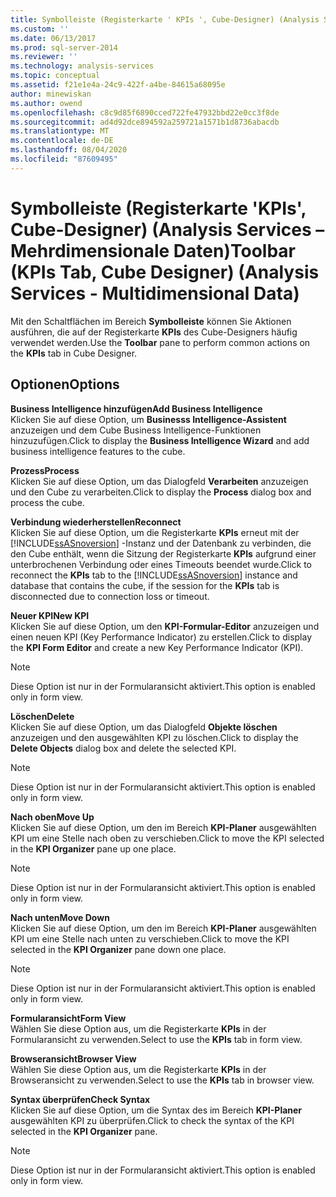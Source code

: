 ```yaml
---
title: Symbolleiste (Registerkarte ' KPIs ', Cube-Designer) (Analysis Services-Mehrdimensionale Daten) | Microsoft-Dokumentation
ms.custom: ''
ms.date: 06/13/2017
ms.prod: sql-server-2014
ms.reviewer: ''
ms.technology: analysis-services
ms.topic: conceptual
ms.assetid: f21e1e4a-24c9-422f-a4be-84615a68095e
author: minewiskan
ms.author: owend
ms.openlocfilehash: c8c9d85f6890cced722fe47932bbd22e0cc3f8de
ms.sourcegitcommit: ad4d92dce894592a259721a1571b1d8736abacdb
ms.translationtype: MT
ms.contentlocale: de-DE
ms.lasthandoff: 08/04/2020
ms.locfileid: "87609495"
---
```

# <a name="toolbar-kpis-tab-cube-designer-analysis-services---multidimensional-data"></a><span data-ttu-id="8807f-102">Symbolleiste (Registerkarte 'KPIs', Cube-Designer) (Analysis Services – Mehrdimensionale Daten)</span><span class="sxs-lookup"><span data-stu-id="8807f-102">Toolbar (KPIs Tab, Cube Designer) (Analysis Services - Multidimensional Data)</span></span>
  <span data-ttu-id="8807f-103">Mit den Schaltflächen im Bereich **Symbolleiste** können Sie Aktionen ausführen, die auf der Registerkarte **KPIs** des Cube-Designers häufig verwendet werden.</span><span class="sxs-lookup"><span data-stu-id="8807f-103">Use the **Toolbar** pane to perform common actions on the **KPIs** tab in Cube Designer.</span></span>  
  
## <a name="options"></a><span data-ttu-id="8807f-104">Optionen</span><span class="sxs-lookup"><span data-stu-id="8807f-104">Options</span></span>  
 <span data-ttu-id="8807f-105">**Business Intelligence hinzufügen**</span><span class="sxs-lookup"><span data-stu-id="8807f-105">**Add Business Intelligence**</span></span>  
 <span data-ttu-id="8807f-106">Klicken Sie auf diese Option, um **Businesss Intelligence-Assistent** anzuzeigen und dem Cube Business Intelligence-Funktionen hinzuzufügen.</span><span class="sxs-lookup"><span data-stu-id="8807f-106">Click to display the **Business Intelligence Wizard** and add business intelligence features to the cube.</span></span>  
  
 <span data-ttu-id="8807f-107">**Prozess**</span><span class="sxs-lookup"><span data-stu-id="8807f-107">**Process**</span></span>  
 <span data-ttu-id="8807f-108">Klicken Sie auf diese Option, um das Dialogfeld **Verarbeiten** anzuzeigen und den Cube zu verarbeiten.</span><span class="sxs-lookup"><span data-stu-id="8807f-108">Click to display the **Process** dialog box and process the cube.</span></span>  
  
 <span data-ttu-id="8807f-109">**Verbindung wiederherstellen**</span><span class="sxs-lookup"><span data-stu-id="8807f-109">**Reconnect**</span></span>  
 <span data-ttu-id="8807f-110">Klicken Sie auf diese Option, um die Registerkarte **KPIs** erneut mit der [!INCLUDE[ssASnoversion](../includes/ssasnoversion-md.md)] -Instanz und der Datenbank zu verbinden, die den Cube enthält, wenn die Sitzung der Registerkarte **KPIs** aufgrund einer unterbrochenen Verbindung oder eines Timeouts beendet wurde.</span><span class="sxs-lookup"><span data-stu-id="8807f-110">Click to reconnect the **KPIs** tab to the [!INCLUDE[ssASnoversion](../includes/ssasnoversion-md.md)] instance and database that contains the cube, if the session for the **KPIs** tab is disconnected due to connection loss or timeout.</span></span>  
  
 <span data-ttu-id="8807f-111">**Neuer KPI**</span><span class="sxs-lookup"><span data-stu-id="8807f-111">**New KPI**</span></span>  
 <span data-ttu-id="8807f-112">Klicken Sie auf diese Option, um den **KPI-Formular-Editor** anzuzeigen und einen neuen KPI (Key Performance Indicator) zu erstellen.</span><span class="sxs-lookup"><span data-stu-id="8807f-112">Click to display the **KPI Form Editor** and create a new Key Performance Indicator (KPI).</span></span>  
  
> [!NOTE]  
>  <span data-ttu-id="8807f-113">Diese Option ist nur in der Formularansicht aktiviert.</span><span class="sxs-lookup"><span data-stu-id="8807f-113">This option is enabled only in form view.</span></span>  
  
 <span data-ttu-id="8807f-114">**Löschen**</span><span class="sxs-lookup"><span data-stu-id="8807f-114">**Delete**</span></span>  
 <span data-ttu-id="8807f-115">Klicken Sie auf diese Option, um das Dialogfeld **Objekte löschen** anzuzeigen und den ausgewählten KPI zu löschen.</span><span class="sxs-lookup"><span data-stu-id="8807f-115">Click to display the **Delete Objects** dialog box and delete the selected KPI.</span></span>  
  
> [!NOTE]  
>  <span data-ttu-id="8807f-116">Diese Option ist nur in der Formularansicht aktiviert.</span><span class="sxs-lookup"><span data-stu-id="8807f-116">This option is enabled only in form view.</span></span>  
  
 <span data-ttu-id="8807f-117">**Nach oben**</span><span class="sxs-lookup"><span data-stu-id="8807f-117">**Move Up**</span></span>  
 <span data-ttu-id="8807f-118">Klicken Sie auf diese Option, um den im Bereich **KPI-Planer** ausgewählten KPI um eine Stelle nach oben zu verschieben.</span><span class="sxs-lookup"><span data-stu-id="8807f-118">Click to move the KPI selected in the **KPI Organizer** pane up one place.</span></span>  
  
> [!NOTE]  
>  <span data-ttu-id="8807f-119">Diese Option ist nur in der Formularansicht aktiviert.</span><span class="sxs-lookup"><span data-stu-id="8807f-119">This option is enabled only in form view.</span></span>  
  
 <span data-ttu-id="8807f-120">**Nach unten**</span><span class="sxs-lookup"><span data-stu-id="8807f-120">**Move Down**</span></span>  
 <span data-ttu-id="8807f-121">Klicken Sie auf diese Option, um den im Bereich **KPI-Planer** ausgewählten KPI um eine Stelle nach unten zu verschieben.</span><span class="sxs-lookup"><span data-stu-id="8807f-121">Click to move the KPI selected in the **KPI Organizer** pane down one place.</span></span>  
  
> [!NOTE]  
>  <span data-ttu-id="8807f-122">Diese Option ist nur in der Formularansicht aktiviert.</span><span class="sxs-lookup"><span data-stu-id="8807f-122">This option is enabled only in form view.</span></span>  
  
 <span data-ttu-id="8807f-123">**Formularansicht**</span><span class="sxs-lookup"><span data-stu-id="8807f-123">**Form View**</span></span>  
 <span data-ttu-id="8807f-124">Wählen Sie diese Option aus, um die Registerkarte **KPIs** in der Formularansicht zu verwenden.</span><span class="sxs-lookup"><span data-stu-id="8807f-124">Select to use the **KPIs** tab in form view.</span></span>  
  
 <span data-ttu-id="8807f-125">**Browseransicht**</span><span class="sxs-lookup"><span data-stu-id="8807f-125">**Browser View**</span></span>  
 <span data-ttu-id="8807f-126">Wählen Sie diese Option aus, um die Registerkarte **KPIs** in der Browseransicht zu verwenden.</span><span class="sxs-lookup"><span data-stu-id="8807f-126">Select to use the **KPIs** tab in browser view.</span></span>  
  
 <span data-ttu-id="8807f-127">**Syntax überprüfen**</span><span class="sxs-lookup"><span data-stu-id="8807f-127">**Check Syntax**</span></span>  
 <span data-ttu-id="8807f-128">Klicken Sie auf diese Option, um die Syntax des im Bereich **KPI-Planer** ausgewählten KPI zu überprüfen.</span><span class="sxs-lookup"><span data-stu-id="8807f-128">Click to check the syntax of the KPI selected in the **KPI Organizer** pane.</span></span>  
  
> [!NOTE]  
>  <span data-ttu-id="8807f-129">Diese Option ist nur in der Formularansicht aktiviert.</span><span class="sxs-lookup"><span data-stu-id="8807f-129">This option is enabled only in form view.</span></span>  
  
  
